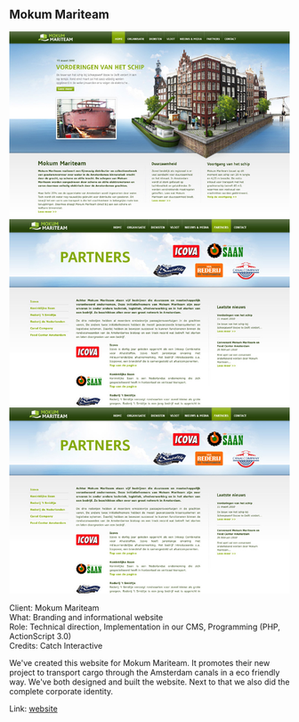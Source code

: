 ## Mokum Mariteam

![Website screenshot](./images/mokum_01.jpg)
![Website screenshot](./images/mokum_03.jpg)
![Website screenshot](./images/mokum_03.jpg)

Client: Mokum Mariteam  
What: Branding and informational website  
Role: Technical direction, Implementation in our CMS, Programming (PHP, ActionScript 3.0)  
Credits: Catch Interactive  

We've created this website for Mokum Mariteam. It promotes their new project to transport cargo through the Amsterdam canals in a eco friendly way. We've both designed and built the website. Next to that we also did the complete corporate identity.

Link: [website](http://mokummariteam.nl)
